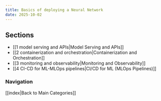 ```yaml
---
title: Basics of deploying a Neural Network
date: 2025-10-02
---
```




## Sections
- [[1 model serving and APIs|Model Serving and APIs]]
- [[2 containerization and orchestration|Containerization and Orchestration]]
- [[3 monitoring and observability|Monitoring and Observability]]
- [[4 CI-CD for ML-MLOps pipelines|CI/CD for ML (MLOps Pipelines)]]

### Navigation
[[index|Back to Main Categories]]
